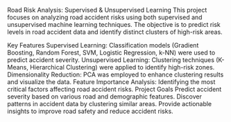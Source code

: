 Road Risk Analysis: Supervised & Unsupervised Learning
This project focuses on analyzing road accident risks using both supervised and unsupervised machine learning techniques. The objective is to predict risk levels in road accident data and identify distinct clusters of high-risk areas.

Key Features
Supervised Learning: Classification models (Gradient Boosting, Random Forest, SVM, Logistic Regression, k-NN) were used to predict accident severity.
Unsupervised Learning: Clustering techniques (K-Means, Hierarchical Clustering) were applied to identify high-risk zones.
Dimensionality Reduction: PCA was employed to enhance clustering results and visualize the data.
Feature Importance Analysis: Identifying the most critical factors affecting road accident risks.
Project Goals
Predict accident severity based on various road and demographic features.
Discover patterns in accident data by clustering similar areas.
Provide actionable insights to improve road safety and reduce accident risks.
